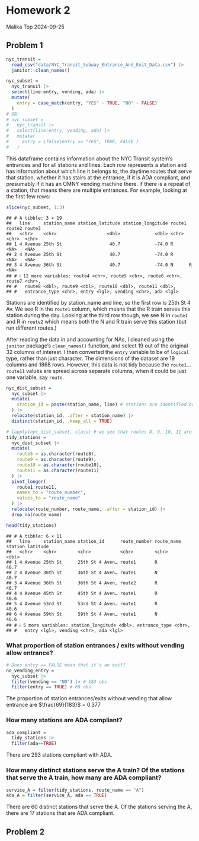Homework 2
================
Malika Top
2024-09-25

## Problem 1

``` r
nyc_transit = 
  read_csv("data/NYC_Transit_Subway_Entrance_And_Exit_Data.csv") |> 
  janitor::clean_names()

nyc_subset =
  nyc_transit |> 
  select(line:entry, vending, ada) |> 
  mutate(
    entry = case_match(entry, "YES" ~ TRUE, "NO" ~ FALSE)
  )
# OR:
# nyc_subset =
#   nyc_transit |> 
#   select(line:entry, vending, ada) |> 
#   mutate(
#     entry = ifelse(entry == "YES", TRUE, FALSE )
#   )
```

This dataframe contains information about the NYC Transit system’s
entrances and for all stations and lines. Each row represents a station
and has information about which line it belongs to, the daytime routes
that serve that station, whether it has stairs at the entrance, if it is
ADA compliant, and presumably if it has an OMNY vending machine there.
If there is a repeat of a station, that means there are multiple
entrances. For example, looking at the first few rows:

``` r
slice(nyc_subset, 1:3)
```

    ## # A tibble: 3 × 19
    ##   line     station_name station_latitude station_longitude route1 route2 route3
    ##   <chr>    <chr>                   <dbl>             <dbl> <chr>  <chr>  <chr> 
    ## 1 4 Avenue 25th St                  40.7             -74.0 R      <NA>   <NA>  
    ## 2 4 Avenue 25th St                  40.7             -74.0 R      <NA>   <NA>  
    ## 3 4 Avenue 36th St                  40.7             -74.0 N      R      <NA>  
    ## # ℹ 12 more variables: route4 <chr>, route5 <chr>, route6 <chr>, route7 <chr>,
    ## #   route8 <dbl>, route9 <dbl>, route10 <dbl>, route11 <dbl>,
    ## #   entrance_type <chr>, entry <lgl>, vending <chr>, ada <lgl>

Stations are identified by station_name and line, so the first row is
25th St 4 Av. We see R in the `route1` column, which means that the R
train serves this station during the day. Looking at the third row
though, we see N in `route1` and R in `route2` which means both the N
and R train serve this station (but run different routes.)

After reading the data in and accounting for NAs, I cleaned using the
`janitor` package’s `clean_names()` function, and select 19 out of the
original 32 columns of interest. I then converted the `entry` variable
to be of `logical` type, rather than just character. The dimensions of
the dataset are 19 columns and 1868 rows. However, this data is not tidy
because the `route1`… `route11` values are spread across separate
columns, when it could be just one variable, say `route`.

``` r
nyc_dist_subset = 
  nyc_subset |> 
  mutate(
    station_id = paste(station_name, line) # stations are identified both by name and by line 
  ) |> 
  relocate(station_id, .after = station_name) |> 
  distinct(station_id, .keep_all = TRUE)

# lapply(nyc_dist_subset, class) # we see that routes 8, 9, 10, 11 are `numeric` class
tidy_stations =
  nyc_dist_subset |> 
  mutate(
    route8 = as.character(route8),
    route9 = as.character(route9),
    route10 = as.character(route10),
    route11 = as.character(route11)
  ) |> 
  pivot_longer(
    route1:route11,
    names_to = "route_number",
    values_to = "route_name"
  ) |> 
  relocate(route_number, route_name, .after = station_id) |> 
  drop_na(route_name)

head(tidy_stations)
```

    ## # A tibble: 6 × 11
    ##   line     station_name station_id      route_number route_name station_latitude
    ##   <chr>    <chr>        <chr>           <chr>        <chr>                 <dbl>
    ## 1 4 Avenue 25th St      25th St 4 Aven… route1       R                      40.7
    ## 2 4 Avenue 36th St      36th St 4 Aven… route1       N                      40.7
    ## 3 4 Avenue 36th St      36th St 4 Aven… route2       R                      40.7
    ## 4 4 Avenue 45th St      45th St 4 Aven… route1       R                      40.6
    ## 5 4 Avenue 53rd St      53rd St 4 Aven… route1       R                      40.6
    ## 6 4 Avenue 59th St      59th St 4 Aven… route1       N                      40.6
    ## # ℹ 5 more variables: station_longitude <dbl>, entrance_type <chr>,
    ## #   entry <lgl>, vending <chr>, ada <lgl>

### What proportion of station entrances / exits without vending allow entrance?

``` r
# Does entry == FALSE mean that it's an exit?
no_vending_entry = 
  nyc_subset |> 
  filter(vending == "NO") |> # 183 obs
  filter(entry == TRUE) # 69 obs
```

The proportion of station entrances/exits without vending that allow
entrance are $\frac{69}{183}$ = 0.377

### How many stations are ADA compliant?

``` r
ada_compliant = 
  tidy_stations |> 
  filter(ada==TRUE)
```

There are 293 stations compliant with ADA.

### How many distinct stations serve the A train? Of the stations that serve the A train, how many are ADA compliant?

``` r
service_A = filter(tidy_stations, route_name == "A")
ada_A = filter(service_A, ada == TRUE)
```

There are 60 distinct stations that serve the A. Of the stations serving
the A, there are 17 stations that are ADA compliant.

## Problem 2
